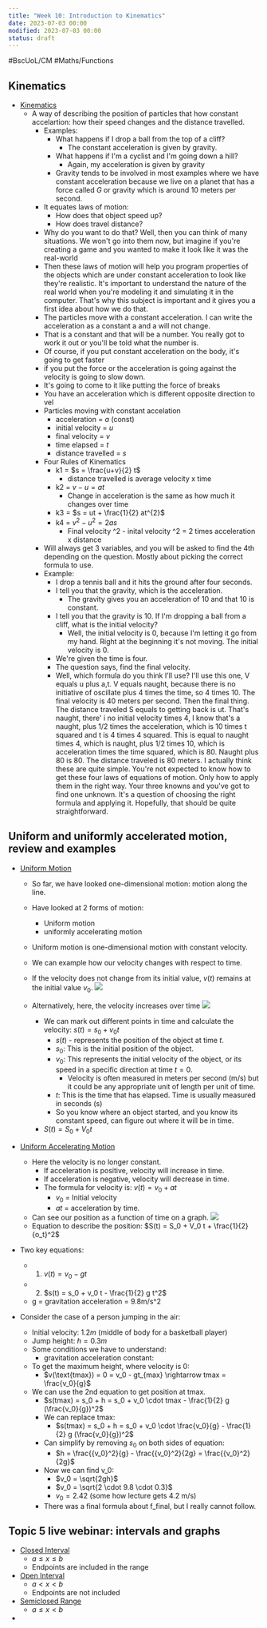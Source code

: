 ```yaml
---
title: "Week 10: Introduction to Kinematics"
date: 2023-07-03 00:00
modified: 2023-07-03 00:00
status: draft
---
```


#BscUoL/CM #Maths/Functions

## Kinematics

* [Kinematics](../../../../permanent/Kinematics.md)
    * A way of describing the position of particles that how constant accelartion: how their speed changes and the distance travelled.
        * Examples:
            * What happens if I drop a ball from the top of a cliff?
                * The constant acceleration is given by gravity.
            * What happens if I'm a cyclist and I'm going down a hill?
                * Again, my acceleration is given by gravity
            * Gravity tends to be involved in most examples where we have constant acceleration because we live on a planet that has a force called $G$ or gravity which is around 10 meters per second.
        * It equates laws of motion:
            * How does that object speed up?
            * How does travel distance?
        * Why do you want to do that? Well, then you can think of many situations. We won't go into them now, but imagine if you're creating a game and you wanted to make it look like it was the real-world
        *  Then these laws of motion will help you program properties of the objects which are under constant acceleration to look like they're realistic. It's important to understand the nature of the real world when you're modeling it and simulating it in the computer. That's why this subject is important and it gives you a first idea about how we do that. 
        * The particles move with a constant acceleration. I can write the acceleration as a constant a and a will not change. 
        * That is a constant and that will be a number. You really got to work it out or you'll be told what the number is.
        * Of course, if you put constant acceleration on the body, it's going to get faster
        * if you put the force or the acceleration is going against the velocity is going to slow down.
        * It's going to come to it like putting the force of breaks
        * You have an acceleration which is different opposite direction to vel 
        * Particles moving with constant accelation
            * acceleration = $a$ (const)
            * initial velocity = $u$
            * final velocity = $v$
            * time elapsed = $t$
            * distance travelled = $s$
        * Four Rules of Kinematics
            * k1 = $s = \frac{u+v}{2} t$
                * distance travelled is average velocity x time
            * k2 = $v - u = at$ 
                * Change in acceleration is the same as how much it changes over time
            * k3 = $s = ut + \frac{1}{2} at^{2}$
            * k4 = $v^2 - u^2 = 2as$
                * Final velocity ^2 - inital velocity ^2 = 2 times acceleration x distance
        * Will always get 3 variables, and you will be asked to find the 4th depending on the question. Mostly about picking the correct formula to use.
        * Example:
            * I drop a tennis ball and it hits the ground after four seconds.
            * I tell you that the gravity, which is the acceleration.
                * The gravity gives you an acceleration of 10 and that 10 is constant.
            * I tell you that the gravity is 10. If I'm dropping a ball from a cliff, what is the initial velocity?
                * Well, the initial velocity is 0, because I'm letting it go from my hand. Right at the beginning it's not moving. The initial velocity is 0.
            * We're given the time is four.
            * The question says, find the final velocity.
            * Well, which formula do you think I'll use? I'll use this one, V equals u plus a,t. V equals naught, because there is no initiative of oscillate plus 4 times the time, so 4 times 10. The final velocity is 40 meters per second. Then the final thing. The distance traveled S equals to getting back is ut. That's naught, there' i no initial velocity times 4, I know that's a naught, plus 1/2 times the acceleration, which is 10 times t squared and t is 4 times 4 squared. This is equal to naught times 4, which is naught, plus 1/2 times 10, which is acceleration times the time squared, which is 80. Naught plus 80 is 80. The distance traveled is 80 meters. I actually think these are quite simple. You're not expected to know how to get these four laws of equations of motion. Only how to apply them in the right way.
                Your three knowns and you've got to find one unknown. It's a question of choosing the right formula and applying it. Hopefully, that should be quite straightforward.


## Uniform and uniformly accelerated motion, review and examples

* [Uniform Motion](Uniform%20Motion)
    * So far, we have looked one-dimensional motion: motion along the line.
    * Have looked at 2 forms of motion:
        * Uniform motion
        * uniformly accelerating motion
    * Uniform motion is one-dimensional motion with constant velocity.
    * We can example how our velocity changes with respect to time.
    * If the velocity does not change from its initial value, $v(t)$ remains at the initial value $v_0$.
        ![](../../../../_media/week-10-introduction-to-kinematics-velocity-unchanged.png)
        
    * Alternatively, here, the velocity increases over time
      ![](../../../../_media/week-10-introduction-to-kinematics-s0.png)
          
      * We can mark out different points in time and calculate the velocity: $s(t) = s_0 + v_0t$
          * $s(t)$ - represents the position of the object at time $t$.
          * $s_0$: This is the initial position of the object.
          * $v_0$: This represents the initial velocity of the object, or its speed in a specific direction at time $t=0$.
              * Velocity is often measured in meters per second (m/s) but it could be any appropriate unit of length per unit of time.
          * $t$: This is the time that has elapsed. Time is usually measured in seconds (s)
          * So you know where an object started, and you know its constant speed, can figure out where it will be in time.
      * $S(t) = S_0 + {V_0}t$
      
* [Uniform Accelerating Motion](Uniform%20Accelerating%20Motion)
    * Here the velocity is no longer constant.
        * If acceleration is positive, velocity will increase in time.
        * If acceleration is negative, velocity will decrease in time.
        * The formula for velocity is: $v(t) = v_0 + at$
            * $v_0$ = Initial velocity
            * $at$ = acceleration by time.
    * Can see our position as a function of time on a graph.
        ![](../../../../_media/week-10-introduction-to-kinematics-velocity.png)
    * Equation to describe the position: $S(t) = S_0 + V_0 t + \frac{1}{2} {o_t}^2$


* Two key equations:
    * 1. $v(t) = v_0 - gt$
    * 2. $s(t) = s_0 + v_0 t - \frac{1}{2} g t^2$
    * g = gravitation acceleration = 9.8m/s^2

* Consider the case of a person jumping in the air:
    * Initial velocity: $1.2m$ (middle of body for a basketball player)
    * Jump height: $h = 0.3m$
    * Some conditions we have to understand:
        * gravitation acceleration constant: 
    * To get the maximum height, where velocity is 0:
        * $v(\text{tmax}) = 0 = v_0 - gt_{max} \rightarrow tmax = \frac{v_0}{g}$ 
    * We can use the 2nd equation to get position at tmax.
        * $s(tmax) = s_0 + h = s_0 + v_0 \cdot tmax - \frac{1}{2} g (\frac{v_0}{g})^2$
        * We can replace tmax:
            * $s(tmax) = s_0 + h = s_0 + v_0 \cdot \frac{v_0}{g} - \frac{1}{2} g (\frac{v_0}{g})^2$
        * Can simplify by removing $s_0$ on both sides of equation:
            * $h = \frac{{v_0}^2}{g} - \frac{{v_0}^2}{2g} = \frac{{v_0}^2}{2g}$
        * Now we can find v_0:
            * $v_0 = \sqrt{2gh}$
            * $v_0 = \sqrt{2 \cdot 9.8 \cdot 0.3}$
            * $v_0 = 2.42$ (some how lecture gets 4.2 m/s)
        * There was a final formula about f_final, but I really cannot follow.

## Topic 5 live webinar: intervals and graphs

* [Closed Interval](Closed%20Interval)
    * $a \le x \le b$
    * Endpoints are included in the range
* [Open Interval](Open%20Interval)
    * $a \lt x \lt b$
    * Endpoints are not included
* [Semiclosed Range](Semiclosed%20Range) 
    * $a \le x \lt b$
* 